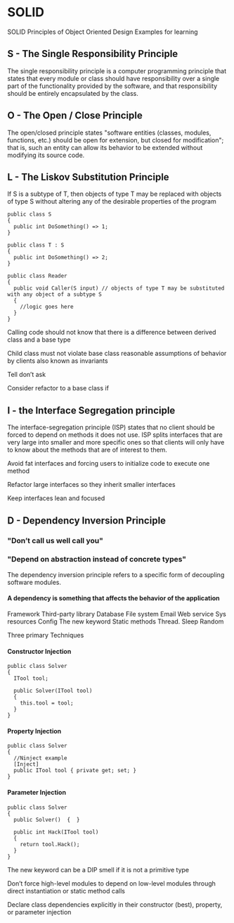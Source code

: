 # SOLID
SOLID Principles of Object Oriented Design Examples for learning

## S - The Single Responsibility Principle
The single responsibility principle is a computer programming principle that states that every module or class should have responsibility over a single part of the functionality provided by the software, and that responsibility should be entirely encapsulated by the class.

## O - The Open / Close Principle
The open/closed principle states "software entities (classes, modules, functions, etc.) should be open for extension, but closed for modification"; that is, such an entity can allow its behavior to be extended without modifying its source code.

## L - The Liskov Substitution Principle

If S is a subtype of T, then objects of type T may be replaced with objects of type S without altering any of the desirable properties of the program 
```
public class S
{
  public int DoSomething() => 1;
}

public class T : S
{
  public int DoSomething() => 2;
}

public class Reader
{
  public void Caller(S input) // objects of type T may be substituted with any object of a subtype S
  {
    //logic goes here
  }
}
```

Calling code should not know that there is a difference between derived class and a base type

Child class must not violate base class reasonable assumptions of behavior by clients also known as invariants

Tell don’t ask

Consider refactor to a base class if 

## I - the Interface Segregation principle
The interface-segregation principle (ISP) states that no client should be forced to depend on methods it does not use. ISP splits interfaces that are very large into smaller and more specific ones so that clients will only have to know about the methods that are of interest to them.

Avoid fat interfaces and forcing users to initialize code to execute one method

Refactor large interfaces so they inherit smaller interfaces

Keep interfaces lean and focused

## D - Dependency Inversion Principle
### "Don’t call us well call you"
### "Depend on abstraction instead of concrete types"

The dependency inversion principle refers to a specific form of decoupling software modules.

#### A dependency is something that affects the behavior of the application
Framework
Third-party library
Database
File system
Email
Web service
Sys resources
Config
The new keyword
Static methods
Thread. Sleep
Random

Three primary Techniques
#### Constructor Injection
```
public class Solver
{
  ITool tool;
  
  public Solver(ITool tool)
  {
    this.tool = tool;
  }
}
```

#### Property Injection
```
public class Solver
{
  //Ninject example
  [Inject]
  public ITool tool { private get; set; }
}
```

#### Parameter Injection
```
public class Solver
{
  public Solver()  {  }
  
  public int Hack(ITool tool)
  {
    return tool.Hack();
  }
}
```

The new keyword can be a DIP smell if it is not a primitive type

Don’t force high-level modules to depend on low-level modules through direct instantiation or static method calls

Declare class dependencies explicitly in their constructor (best), property, or parameter injection
